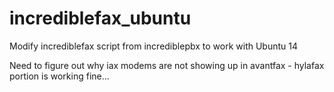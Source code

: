 incrediblefax_ubuntu
====================

Modify incrediblefax script from incrediblepbx to work with Ubuntu 14


Need to figure out why iax modems are not showing up in avantfax - hylafax portion is working fine...
